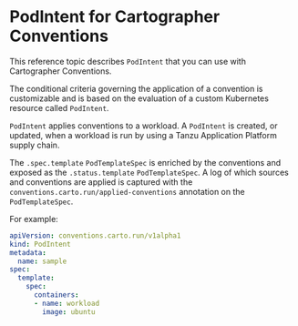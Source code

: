 # PodIntent for Cartographer Conventions

This reference topic describes `PodIntent` that you can use with Cartographer Conventions.

The conditional criteria governing the application of a convention is customizable and is based on
the evaluation of a custom Kubernetes resource called `PodIntent`.

`PodIntent` applies conventions to a workload. A `PodIntent` is created, or updated, when a workload
is run by using a Tanzu Application Platform supply chain.

The `.spec.template` `PodTemplateSpec` is enriched by the conventions and exposed as the
`.status.template` `PodTemplateSpec`. A log of which sources and conventions are applied is
captured with the `conventions.carto.run/applied-conventions` annotation on the `PodTemplateSpec`.

For example:

```yaml
apiVersion: conventions.carto.run/v1alpha1
kind: PodIntent
metadata:
  name: sample
spec:
  template:
    spec:
      containers:
      - name: workload
        image: ubuntu
```

